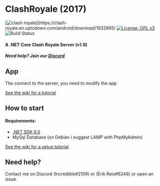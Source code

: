 # ClashRoyale (2017)
[![clash royale](https://img.shields.io/badge/Clash%20Royale-1.9.2-brightred.svg?style=flat")](https://clash-royale.en.uptodown.com/android/download/1632865)
[![License: GPL v3](https://img.shields.io/badge/License-GPLv3-blue.svg)](https://www.gnu.org/licenses/gpl-3.0)
![Build Status](https://action-badges.now.sh/retroroyale/ClashRoyale)


#### A .NET Core Clash Royale Server (v1.9)
##### Need help? Join our [Discord](https://discord.gg/8cHkNE6)

## App
The connect to the server, you need to modify the app

[See the wiki for a tutorial](https://github.com/erik0reis/ClashRoyale/wiki/Preparing-The-APK)

## How to start

#### Requirements:
  - [.NET SDK 6.0](https://dotnet.microsoft.com/download/dotnet-core/6.0)
  - MySql Database (on Debian i suggest LAMP with PhpMyAdmin)

[See the wiki for a setup tutorial](https://github.com/erik0reis/ClashRoyale/wiki/)

## Need help?
Contact me on Discord (Incredible#2109) or (Erik Reis#6248) or open an issue.

